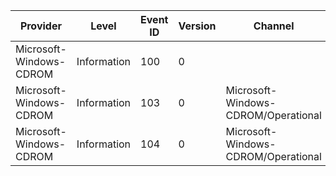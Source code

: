 Provider                 |  Level        |  Event ID  |  Version  |  Channel                              |  Task                                      |  Opcode  |  Keyword  |  Message
-------------------------|---------------|------------|-----------|---------------------------------------|--------------------------------------------|----------|-----------|---------
Microsoft-Windows-CDROM  |  Information  |  100       |  0        |                                       |  CDROM_DRIVER                              |          |           |
Microsoft-Windows-CDROM  |  Information  |  103       |  0        |  Microsoft-Windows-CDROM/Operational  |  Setting device power for Zero Power ODD.  |  Start   |           |
Microsoft-Windows-CDROM  |  Information  |  104       |  0        |  Microsoft-Windows-CDROM/Operational  |  Setting device power for Zero Power ODD.  |  Stop    |           |